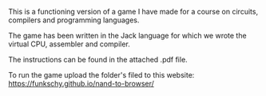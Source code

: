 This is a functioning version of a game I have made for a course on circuits, compilers and programming languages.

The game has been written in the Jack language for which we wrote the virtual CPU, assembler and compiler.

The instructions can be found in the attached .pdf file.

To run the game upload the folder's filed to this website: https://funkschy.github.io/nand-to-browser/

